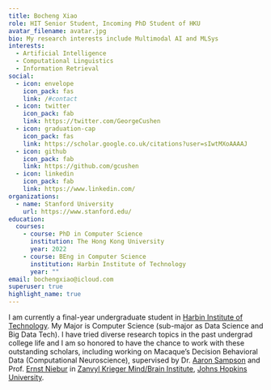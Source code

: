 ```yaml
---
title: Bocheng Xiao
role: HIT Senior Student, Incoming PhD Student of HKU
avatar_filename: avatar.jpg
bio: My research interests include Multimodal AI and MLSys
interests:
  - Artificial Intelligence
  - Computational Linguistics
  - Information Retrieval
social:
  - icon: envelope
    icon_pack: fas
    link: /#contact
  - icon: twitter
    icon_pack: fab
    link: https://twitter.com/GeorgeCushen
  - icon: graduation-cap
    icon_pack: fas
    link: https://scholar.google.co.uk/citations?user=sIwtMXoAAAAJ
  - icon: github
    icon_pack: fab
    link: https://github.com/gcushen
  - icon: linkedin
    icon_pack: fab
    link: https://www.linkedin.com/
organizations:
  - name: Stanford University
    url: https://www.stanford.edu/
education:
  courses:
    - course: PhD in Computer Science
      institution: The Hong Kong University
      year: 2022
    - course: BEng in Computer Science
      institution: Harbin Institute of Technology
      year: ""
email: bochengxiao@icloud.com
superuser: true
highlight_name: true
---
```

I am currently a final-year undergraduate student in [Harbin Institute of Technology](https://www.hit.edu.cn/). My Major is Computer Science (sub-major as Data Science and Big Data Tech). I have tried diverse research topics in the past undergrad college life and I am so honored to have the chance to work with these outstanding scholars, including working on Macaque’s Decision Behavioral Data (Computational Neuroscience), supervised by Dr. [Aaron Sampson](https://scholar.google.com/citations?user=jy8NxFYAAAAJ&hl=en) and Prof. [Ernst Niebur](https://krieger.jhu.edu/mbi/directory/ernst-niebur/) in [Zanvyl Krieger Mind/Brain Institute](https://krieger.jhu.edu/mbi/), [Johns Hopkins University](https://www.jhu.edu/).